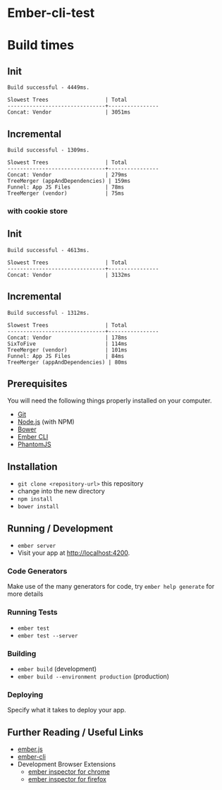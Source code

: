 # Ember-cli-test

# Build times

## Init
```
Build successful - 4449ms.

Slowest Trees                  | Total
-------------------------------+----------------
Concat: Vendor                 | 3051ms
```

## Incremental
```
Build successful - 1309ms.

Slowest Trees                  | Total
-------------------------------+----------------
Concat: Vendor                 | 279ms
TreeMerger (appAndDependencies) | 159ms
Funnel: App JS Files           | 78ms
TreeMerger (vendor)            | 75ms
```

### with cookie store

## Init
```
Build successful - 4613ms.

Slowest Trees                  | Total
-------------------------------+----------------
Concat: Vendor                 | 3132ms
```

## Incremental
```
Build successful - 1312ms.

Slowest Trees                  | Total
-------------------------------+----------------
Concat: Vendor                 | 178ms
SixToFive                      | 114ms
TreeMerger (vendor)            | 101ms
Funnel: App JS Files           | 84ms
TreeMerger (appAndDependencies) | 80ms
```

## Prerequisites

You will need the following things properly installed on your computer.

* [Git](http://git-scm.com/)
* [Node.js](http://nodejs.org/) (with NPM)
* [Bower](http://bower.io/)
* [Ember CLI](http://www.ember-cli.com/)
* [PhantomJS](http://phantomjs.org/)

## Installation

* `git clone <repository-url>` this repository
* change into the new directory
* `npm install`
* `bower install`

## Running / Development

* `ember server`
* Visit your app at [http://localhost:4200](http://localhost:4200).

### Code Generators

Make use of the many generators for code, try `ember help generate` for more details

### Running Tests

* `ember test`
* `ember test --server`

### Building

* `ember build` (development)
* `ember build --environment production` (production)

### Deploying

Specify what it takes to deploy your app.

## Further Reading / Useful Links

* [ember.js](http://emberjs.com/)
* [ember-cli](http://www.ember-cli.com/)
* Development Browser Extensions
  * [ember inspector for chrome](https://chrome.google.com/webstore/detail/ember-inspector/bmdblncegkenkacieihfhpjfppoconhi)
  * [ember inspector for firefox](https://addons.mozilla.org/en-US/firefox/addon/ember-inspector/)

